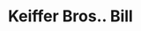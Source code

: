 ---
doi: 10.7916/D89W1SK9
date_other: '1880'
date_other_textual: 1880-1889
form: printed ephemera
genre:
- Invoices
name:
- Keiffer Bros.
object_in_context_url: https://biggert.cul.columbia.edu/items/view/ave_biggert_00320
subject_hierarchical_geographic:
- New Orleans, Louisiana, United States
subject_name:
- Keiffer Bros.
title: Keiffer Bros.. Bill
sort_title: Keiffer Bros.. Bill
call_number: ave_biggert_00320
coordinates:
- 29.95,-90.06666666666666
pid: ave_biggert_00320
identifiers: ave_biggert_00320
canvas_id: ldpd:395594
permalink: "/items/ave_biggert_00320/"
layout: iiif-image-page
---